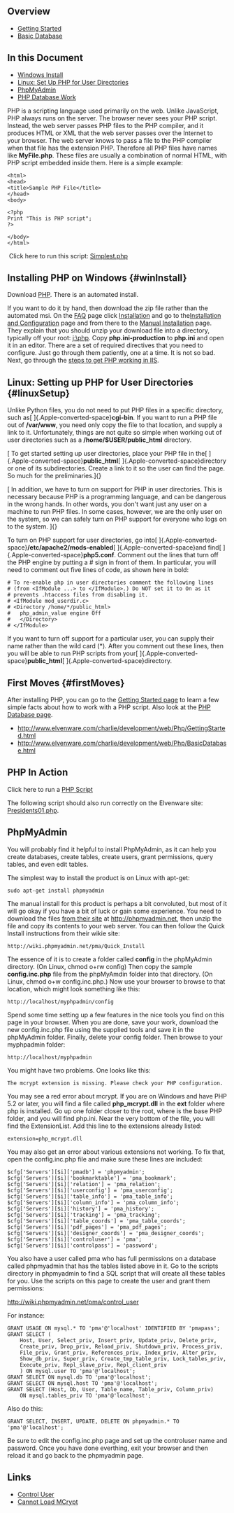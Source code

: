 <div id="container">

## Overview

- [Getting Started](GettingStarted.html)
- [Basic Database](BasicDatabase.html)

## In this Document

- [Windows Install](#winInstall)
- [Linux: Set Up PHP for User Directories](#linuxSetup)
- [PhpMyAdmin](#phpmyadmin)
- [PHP Database Work](BasicDatabase.html)

PHP is a scripting language used primarily on the web. Unlike
JavaScript, PHP always runs on the server. The browser never sees your
PHP script. Instead, the web server passes PHP files to the PHP
compiler, and it produces HTML or XML that the web server passes over
the Internet to your browser. The web server knows to pass a file to the
PHP compiler when that file has the extension PHP. Therefore all PHP
files have names like **MyFile.php**. These files are usually a
combination of normal HTML, with PHP script embedded inside them. Here
is a simple example:

``` {.code style="background-color: rgb(255, 255, 255); border-top-style: double; border-right-style: double; border-bottom-style: double; border-left-style: double; font-size: 1em; overflow-x: auto; overflow-y: auto; color: rgb(0, 0, 0); font-style: normal; font-variant: normal; font-weight: normal; letter-spacing: normal; line-height: normal; orphans: 2; text-align: -webkit-auto; text-indent: 0px; text-transform: none; widows: 2; word-spacing: 0px; -webkit-text-size-adjust: auto; -webkit-text-stroke-width: 0px; "}
<html>
<head>
<title>Sample PHP File</title>
</head>
<body>

<?php
Print "This is PHP script";
?>

</body>
</html>
```

 Click here to run this script: [Simplest.php](simplest.php) 

Installing PHP on Windows {#winInstall}
-------------------------

Download [PHP](http://windows.php.net/download/). There is an automated
install.

If you want to do it by hand, then download the zip file rather than the
automated msi. On the [FAQ](http://www.php.net/FAQ.php) page click
[Installation](http://www.php.net/manual/en/faq.installation.php) and go
to the[Installation and
Configuration](http://www.php.net/manual/en/install.php) page and from
there to the [Manual
Installation](http://www.php.net/manual/en/install.windows.manual.php)
page. They explain that you should unzip your download file into a
directory, typically off your root: [j:\\php](file:///j:/php). Copy
**php.ini-production** to **php.ini** and open it in an editor. There
are a set of required directives that you need to configure. Just go
through them patiently, one at a time. It is not so bad. Next, go
through the [steps to get PHP working in
IIS](http://www.php.net/manual/en/install.windows.iis7.php).

Linux: Setting up PHP for User Directories {#linuxSetup}
------------------------------------------

Unlike Python files, you do not need to put PHP files in a specific
directory, such as[ ]{.Apple-converted-space}**cgi-bin**. If you want to
run a PHP file out of **/var/www**, you need only copy the file to that
location, and supply a link to it. Unfortunately, things are not quite
so simple when working out of user directories such as a
**/home/\$USER/public\_html** directory.

[ To get started setting up user directories, place your PHP file in
the[ ]{.Apple-converted-space}**public\_html**[ ]{.Apple-converted-space}directory
or one of its subdirectories. Create a link to it so the user can find
the page. So much for the preliminaries.]{}

[ In addition, we have to turn on support for PHP in user directories.
This is necessary because PHP is a programming language, and can be
dangerous in the wrong hands. In other words, you don't want just any
user on a machine to run PHP files. In some cases, however, we are the
only user on the system, so we can safely turn on PHP support for
everyone who logs on to the system. ]{}

To turn on PHP support for user directories, go
into[ ]{.Apple-converted-space}**/etc/apache2/mods-enabled**[ ]{.Apple-converted-space}and
find[ ]{.Apple-converted-space}**php5.conf**. Comment out the lines that
turn off the PHP engine by putting a \# sign in front of them. In
particular, you will need to comment out five lines of code, as shown
here in bold:

``` {.code}
# To re-enable php in user directories comment the following lines
# (from <IfModule ...> to </IfModule>.) Do NOT set it to On as it
# prevents .htaccess files from disabling it.
# <IfModule mod_userdir.c>
# <Directory /home/*/public_html>
#   php_admin_value engine Off
#   </Directory>
# </IfModule>
```

If you want to turn off support for a particular user, you can supply
their name rather than the wild card (\*). After you comment out these
lines, then you will be able to run PHP scripts from
your[ ]{.Apple-converted-space}**public\_html**[ ]{.Apple-converted-space}directory. 

First Moves {#firstMoves}
-----------

After installing PHP, you can go to the [Getting Started
page](GettingStarted.html) to learn a few simple facts about how to work
with a PHP script. Also look at the [PHP Database
page](BasicDatabase.html).

-   <http://www.elvenware.com/charlie/development/web/Php/GettingStarted.html>
-   <http://www.elvenware.com/charlie/development/web/Php/BasicDatabase.html>

PHP In Action
-------------

Click here to run a [PHP Script](sample.php)

The following script should also run correctly on the Elvenware site:
[Presidents01.php](Presidents01.php).

PhpMyAdmin
----------

You will probably find it helpful to install PhpMyAdmin, as it can help
you create databases, create tables, create users, grant permissions,
query tables, and even edit tables.

The simplest way to install the product is on Linux with apt-get:

``` {.code}
sudo apt-get install phpmyadmin
```

The manual install for this product is perhaps a bit convoluted, but
most of it will go okay if you have a bit of luck or gain some
experience. You need to download the files [from their
site](http://www.phpmyadmin.net/home_page/downloads.php) at
<http://phpmyadmin.net>, then unzip the file and copy its contents to
your web server. You can then follow the Quick Install instructions from
their wikie site:

``` {.code}
http://wiki.phpmyadmin.net/pma/Quick_Install
```

The essence of it is to create a folder called **config** in the
phpMyAdmin directory. (On Linux, chmod o+rw config) Then copy the sample
**config.inc.php** file from the phpMyAmdin folder into that directory.
(On Linux, chmod o+w config.inc.php.) Now use your browser to browse to
that location, which might look something like this:

``` {.code}
http://localhost/myphpadmin/config
```

Spend some time setting up a few features in the nice tools you find on
this page in your browser. When you are done, save your work, download
the new config.inc.php file using the supplied tools and save it in the
phpMyAdmin folder. Finally, delete your config folder. Then browse to
your myphpadmin folder:

``` {.code}
http://localhost/myphpadmin
```

You might have two problems. One looks like this:

``` {.code}
The mcrypt extension is missing. Please check your PHP configuration.
```

You may see a red error about mcrypt. If you are on Windows and have PHP
5.2 or later, you will find a file called **php\_mcrypt.dll** in the
**ext** folder where php is installed. Go up one folder closer to the
root, where is the base PHP folder, and you will find php.ini. Near the
very bottom of the file, you will find the ExtensionList. Add this line
to the extensions already listed:

``` {.code}
extension=php_mcrypt.dll
```

You may also get an error about various extensions not working. To fix
that, open the config.inc.php file and make sure these lines are
included:

``` {.code}
$cfg['Servers'][$i]['pmadb'] = 'phpmyadmin';
$cfg['Servers'][$i]['bookmarktable'] = 'pma_bookmark';
$cfg['Servers'][$i]['relation'] = 'pma_relation';
$cfg['Servers'][$i]['userconfig'] = 'pma_userconfig';
$cfg['Servers'][$i]['table_info'] = 'pma_table_info';
$cfg['Servers'][$i]['column_info'] = 'pma_column_info';
$cfg['Servers'][$i]['history'] = 'pma_history';
$cfg['Servers'][$i]['tracking'] = 'pma_tracking';
$cfg['Servers'][$i]['table_coords'] = 'pma_table_coords';
$cfg['Servers'][$i]['pdf_pages'] = 'pma_pdf_pages';
$cfg['Servers'][$i]['designer_coords'] = 'pma_designer_coords';
$cfg['Servers'][$i]['controluser'] = 'pma';
$cfg['Servers'][$i]['controlpass'] = 'password';
```

You also have a user called pma who has full permissions on a database
called phpmyadmin that has the tables listed above in it. Go to the
scripts directory in phpmyadmin to find a SQL script that will create
all these tables for you. Use the scripts on this page to create the
user and grant them permissions:

<http://wiki.phpmyadmin.net/pma/control_user>

For instance:

``` {.code}
GRANT USAGE ON mysql.* TO 'pma'@'localhost' IDENTIFIED BY 'pmapass';
GRANT SELECT (
    Host, User, Select_priv, Insert_priv, Update_priv, Delete_priv,
    Create_priv, Drop_priv, Reload_priv, Shutdown_priv, Process_priv,
    File_priv, Grant_priv, References_priv, Index_priv, Alter_priv,
    Show_db_priv, Super_priv, Create_tmp_table_priv, Lock_tables_priv,
    Execute_priv, Repl_slave_priv, Repl_client_priv
    ) ON mysql.user TO 'pma'@'localhost';
GRANT SELECT ON mysql.db TO 'pma'@'localhost';
GRANT SELECT ON mysql.host TO 'pma'@'localhost';
GRANT SELECT (Host, Db, User, Table_name, Table_priv, Column_priv)
    ON mysql.tables_priv TO 'pma'@'localhost';
```

Also do this:

``` {.code}
GRANT SELECT, INSERT, UPDATE, DELETE ON phpmyadmin.* TO 'pma'@'localhost';
```

Be sure to edit the config.inc.php page and set up the controluser name
and password. Once you have done everthing, exit your browser and then
reload it and go back to the phpmyadmin page.

Links
-----

-   [Control User](http://wiki.phpmyadmin.net/pma/control_user)
-   [Cannot Load
    MCrypt](http://hermawanpurwanto.wordpress.com/2007/08/12/cannot-load-mcrypt-extension-please-check-your-php-configuration-solved/)

</div>
